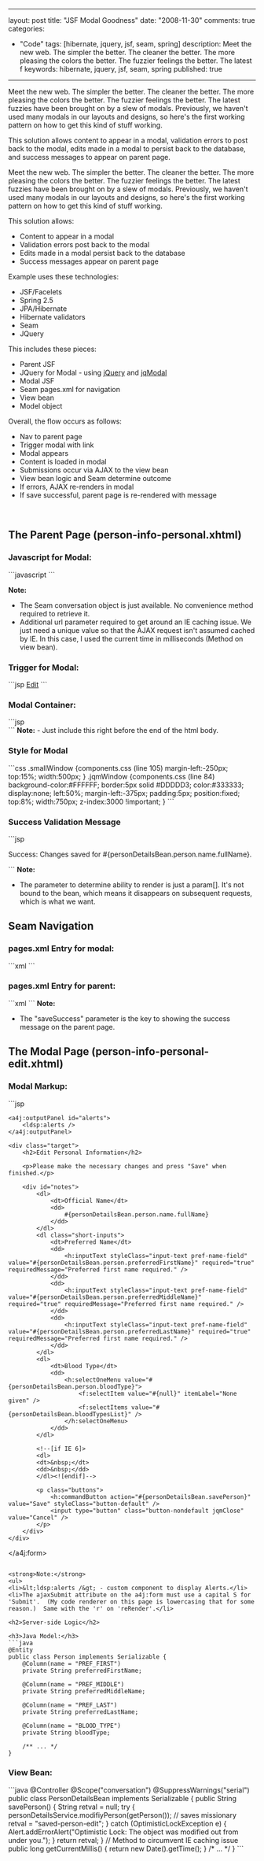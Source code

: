 
---
layout: post
title: "JSF Modal Goodness"
date: "2008-11-30"
comments: true
categories:
  - "Code"
tags: [hibernate, jquery, jsf, seam, spring]
description: Meet the new web.  The simpler the better. The cleaner the better.  The more pleasing the colors the better.  The fuzzier feelings the better.  The latest f
keywords: hibernate, jquery, jsf, seam, spring
published: true
---

Meet the new web.  The simpler the better. The cleaner the better.  The more pleasing the colors the better.  The fuzzier feelings the better.  The latest fuzzies have been brought on by a slew of modals.  Previously, we haven't used many modals in our layouts and designs, so here's the first working pattern on how to get this kind of stuff working.  

This solution allows content to appear in a modal, validation errors to post back to the modal, edits made in a modal to persist back to the database, and success messages to appear on parent page.
<!--more-->

Meet the new web.  The simpler the better. The cleaner the better.  The more pleasing the colors the better.  The fuzzier feelings the better.  The latest fuzzies have been brought on by a slew of modals.  Previously, we haven't used many modals in our layouts and designs, so here's the first working pattern on how to get this kind of stuff working.  

This solution allows:
<ul>
<li>Content to appear in a modal</li>
<li>Validation errors post back to the modal</li>
<li>Edits made in a modal persist back to the database</li>
<li>Success messages appear on parent page</li>
</ul>

Example uses these technologies:
<ul>
<li>JSF/Facelets</li> 
<li>Spring 2.5</li> 
<li>JPA/Hibernate</li> 
<li>Hibernate validators</li> 
<li>Seam</li> 
<li>JQuery</li> 
</ul>

This includes these pieces:
<ul>
<li>Parent JSF</li> 
<li>JQuery for Modal - using <a href="">jQuery</a> and <a href="">jqModal</a></li> 
<li>Modal JSF</li> 
<li>Seam pages.xml for navigation</li> 
<li>View bean</li> 
<li>Model object</li> 
</ul>

Overall, the flow occurs as follows:
<ul>
<li>Nav to parent page</li> 
<li>Trigger modal with link</li> 
<li>Modal appears </li> 
<li>Content is loaded in modal</li> 
<li>Submissions occur via AJAX to the view bean</li> 
<li>View bean logic and Seam determine outcome</li> 
<li>If errors, AJAX re-renders in modal</li> 
<li>If save successful, parent page is re-rendered with message</li> 
</ul>

<br />
<h2>The Parent Page (person-info-personal.xhtml)</h2>

<h3>Javascript for Modal:</h3>
```javascript
<script type="text/javascript" src="#{request.contextPath}/scripts/jquery.pack.js"></script>
<script type="text/javascript" src="#{request.contextPath}/scripts/jqModal.pack.js"></script>
<script type="text/javascript">
    jQuery(document).ready(function() {
        jQuery('#modal-edit-personal').jqm({
            ajax: '#{request.contextPath}/person-info-personal-edit.jsf?personId=#{personDetailsBean.person.id}&amp;conversationId=#{conversation.id}&amp;time=#{personDetailsBean.currentMillis}',
            trigger: '#btn-edit-personal',
            modal: true
        });
    })
</script>
```

<strong>Note:</strong>
<ul>
<li>The Seam conversation object is just available.  No convenience method required to retrieve it.</li>
<li>Additional url parameter required to get around an IE caching issue.  We just need a unique value so that the AJAX request isn't assumed cached by IE.  In this case, I used the current time in milliseconds (Method on view bean).</li>
</ul>

<h3>Trigger for Modal:</h3>
```jsp
<a id="btn-edit-personal" class="edit-link-icon edit-link float-right" href="#">Edit</a>
```

<h3>Modal Container:</h3>
```jsp
<div id="modal-edit-personal" class="jqmWindow smallWindow"></div>
```
<strong>Note:</strong>
- Just include this right before the end of the html body.  

<h3>Style for Modal</h3>
```css
.smallWindow {components.css (line 105)
  margin-left:-250px;
  top:15%; 
  width:500px;
}
.jqmWindow {components.css (line 84)
  background-color:#FFFFFF;
  border:5px solid #DDDDD3;
  color:#333333;
  display:none;
  left:50%;
  margin-left:-375px;
  padding:5px;
  position:fixed;
  top:8%;
  width:750px;
  z-index:3000 !important;
}
```

<h3>Success Validation Message</h3>
```jsp
<h:panelGroup rendered="#{param['saveSuccess'] ne null}">
    <div id="edit-success" class="alert" style="display: block;">
        <p>Success: Changes saved for #{personDetailsBean.person.name.fullName}.</p>
    </div>
</h:panelGroup>
```
<strong>Note:</strong>
<ul>
<li>The parameter to determine ability to render is just a param[].  It's not bound to the bean, which means it disappears on subsequent requests, which is what we want.</li>
</ul>

<h2>Seam Navigation</h2>

<h3>pages.xml Entry for modal:</h3>
```xml
<page view-id="/person-info-personal-edit.xhtml">
    <begin-conversation join="true" flush-mode="MANUAL"></begin-conversation>
    <param name="personId" value="#{personDetailsBean.personId}"></param>
    <action execute="#{personDetailsBean.loadPerson}" if="#{personDetailsBean.person eq null}"></action>
    <navigation>
        <rule if-outcome="saved-person-edit">
            <redirect view-id="/person-info-personal.xhtml">
                <param name="personId" value="#{param['personId'] != null ? param['personId'] : personId}"></param>
                <param name="saveSuccess" value="true"></param>
            </redirect>
        </rule>
    </navigation>
</page>
```
<h3>pages.xml Entry for parent:</h3>
```xml
<page view-id="/person-info-personal.xhtml">
	<begin-conversation join="true" flush-mode="MANUAL"></begin-conversation>
	<param name="personId" value="#{personDetailsBean.personId}"></param>
	<action execute="#{personDetailsBean.loadPerson}" if="#{personDetailsBean.person eq null}"></action>
	<!-- ... -->
</page>
```
<strong>Note:</strong>
<ul>
<li>The "saveSuccess" parameter is the key to showing the success message on the parent page.</li>
</ul>

<h2>The Modal Page (person-info-personal-edit.xhtml)</h2>

<h3>Modal Markup:</h3>
```jsp
<a4j:form id="info-edit-form" ajaxSubmit="true" reRender="alerts">

    <a4j:outputPanel id="alerts">
        <ldsp:alerts />
    </a4j:outputPanel>

    <div class="target">
        <h2>Edit Personal Information</h2>

        <p>Please make the necessary changes and press "Save" when finished.</p>

        <div id="notes">
            <dl>
                <dt>Official Name</dt>
                <dd>
                    #{personDetailsBean.person.name.fullName}
                </dd>
            </dl>
            <dl class="short-inputs">
                <dt>Preferred Name</dt>
                <dd>
                    <h:inputText styleClass="input-text pref-name-field" value="#{personDetailsBean.person.preferredFirstName}" required="true" requiredMessage="Preferred first name required." />
                </dd>
                <dd>
                    <h:inputText styleClass="input-text pref-name-field" value="#{personDetailsBean.person.preferredMiddleName}" required="true" requiredMessage="Preferred first name required." />
                </dd>
                <dd>
                    <h:inputText styleClass="input-text pref-name-field" value="#{personDetailsBean.person.preferredLastName}" required="true" requiredMessage="Preferred first name required." />
                </dd>
            </dl>
            <dl>
                <dt>Blood Type</dt>
                <dd>
                    <h:selectOneMenu value="#{personDetailsBean.person.bloodType}">
                        <f:selectItem value="#{null}" itemLabel="None given" />
                        <f:selectItems value="#{personDetailsBean.bloodTypesList}" />
                    </h:selectOneMenu>
                </dd>
            </dl>

            <!--[if IE 6]>
            <dl>
            <dt>&nbsp;</dt>
            <dd>&nbsp;</dd>
            </dl><![endif]-->

            <p class="buttons">
                <h:commandButton action="#{personDetailsBean.savePerson}" value="Save" styleClass="button-default" />
                <input type="button" class="button-nondefault jqmClose" value="Cancel" />
            </p>
        </div>
    </div>
</a4j:form>
```

<strong>Note:</strong>
<ul>
<li>&lt;ldsp:alerts /&gt; - custom component to display Alerts.</li>
<li>The ajaxSubmit attribute on the a4j:form must use a capital S for 'Submit'.  (My code renderer on this page is lowercasing that for some reason.)  Same with the 'r' on 'reRender'.</li>

<h2>Server-side Logic</h2>

<h3>Java Model:</h3>
```java
@Entity
public class Person implements Serializable {
    @Column(name = "PREF_FIRST")
    private String preferredFirstName;

    @Column(name = "PREF_MIDDLE")
    private String preferredMiddleName;

    @Column(name = "PREF_LAST")
    private String preferredLastName;

    @Column(name = "BLOOD_TYPE")
    private String bloodType;

    /** ... */
}
```

<h3>View Bean:</h3>
```java
@Controller
@Scope("conversation")
@SuppressWarnings("serial")
public class PersonDetailsBean implements Serializable {
   public String savePerson() {
       String retval = null;
       try {
            personDetailsService.modifiyPerson(getPerson()); // saves missionary
            retval = "saved-person-edit"; 
       } catch (OptimisticLockException e) {
            Alert.addErrorAlert("Optimistic Lock: The object was modified out from under you.");
       }
       return retval;
   }
   // Method to circumvent IE caching issue
   public long getCurrentMillis() {
       return new Date().getTime();
   }
   /* ... */
}
```


  
